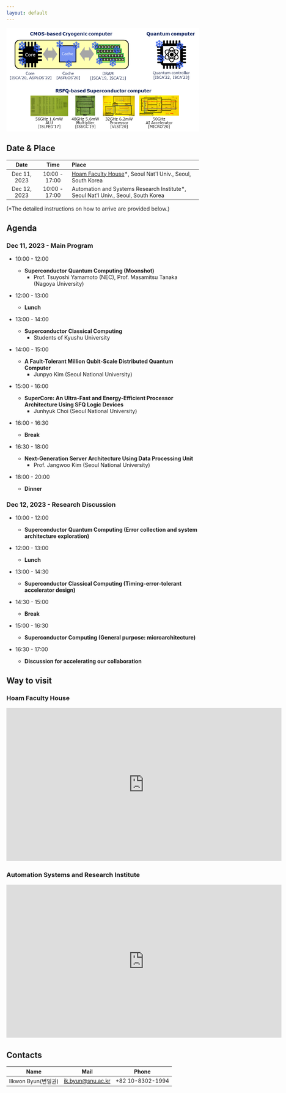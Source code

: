 ```yaml
---
layout: default
---
```

![Image](banner2.png)

## Date & Place

| Date | Time | Place |
|:---:|:---:|:---|
| Dec 11, 2023 | 10:00 - 17:00 | [Hoam Faculty House](https://www.hoam.ac.kr/eng/)\*, Seoul Nat'l Univ., Seoul, South Korea |
| Dec 12, 2023 | 10:00 - 17:00 | Automation and Systems Research Institute\*, Seoul Nat'l Univ., Seoul, South Korea |

(\*The detailed instructions on how to arrive are provided below.)

## Agenda
### Dec 11, 2023 - Main Program
- 10:00 - 12:00 
  - __Superconductor Quantum Computing (Moonshot)__
    - Prof. Tsuyoshi Yamamoto (NEC), Prof. Masamitsu Tanaka (Nagoya University)

- 12:00 - 13:00 
  - __Lunch__

- 13:00 - 14:00 
  - __Superconductor Classical Computing__
    - Students of Kyushu University

- 14:00 - 15:00 
  - __A Fault-Tolerant Million Qubit-Scale Distributed Quantum Computer__
    - Junpyo Kim (Seoul National University)

- 15:00 - 16:00 
  - __SuperCore: An Ultra-Fast and Energy-Efficient Processor Architecture Using SFQ Logic Devices__
    - Junhyuk Choi (Seoul National University)

- 16:00 - 16:30 
  - __Break__

- 16:30 - 18:00 
  - __Next-Generation Server Architecture Using Data Processing Unit__
    - Prof. Jangwoo Kim (Seoul National University)

- 18:00 - 20:00 
  - __Dinner__

### Dec 12, 2023 - Research Discussion
- 10:00 - 12:00 
  - __Superconductor Quantum Computing (Error collection and system architecture exploration)__
  
- 12:00 - 13:00 
  - __Lunch__

- 13:00 - 14:30 
  - __Superconductor Classical Computing (Timing-error-tolerant accelerator design)__

- 14:30 - 15:00 
  - __Break__

- 15:00 - 16:30 
  - __Superconductor Computing (General purpose: microarchitecture)__

- 16:30 - 17:00 
  - __Discussion for accelerating our collaboration__

## Way to visit

### Hoam Faculty House

<center>
<iframe width="720" height="400" frameborder="0" scrolling="no" marginheight="0" marginwidth="0" id="gmap_canvas1" src="https://maps.google.com/maps?width=520&amp;height=400&amp;hl=en&amp;q=Hoam%20Faculty%20House%20Gwanak-gu+(Hoam%20Faculty%20House)&amp;t=&amp;z=13&amp;ie=UTF8&amp;iwloc=B&amp;output=embed"></iframe> <a href='http://mapseinbinden.org'> </a> <script type='text/javascript' src='https://embedmaps.com/google-maps-authorization/script.js?id=4384ec4dee080636e55dc07fb49daf4011124f10'></script>
</center>

### Automation Systems and Research Institute

<center>
<iframe width="720" height="400" frameborder="0" scrolling="no" marginheight="0" marginwidth="0" id="gmap_canvas2" src="https://maps.google.com/maps?width=520&amp;height=400&amp;hl=en&amp;q=%EC%9E%90%EB%8F%99%ED%99%94%EC%8B%9C%EC%8A%A4%ED%85%9C%EA%B3%B5%EB%8F%99%EC%97%B0%EA%B5%AC%EC%86%8C%20Gwanak-gu+(Automation%20and%20Systms%20Research%20Institute)&amp;t=&amp;z=13&amp;ie=UTF8&amp;iwloc=B&amp;output=embed"></iframe> <a href='http://mapseinbinden.org'> </a> <script type='text/javascript' src='https://embedmaps.com/google-maps-authorization/script.js?id=359fb7913ea75cb7cdcd1b4cbbac096f6008297e'></script>
</center>

## Contacts

| Name | Mail | Phone |
|:---:|:---:|:---:|
| Ilkwon Byun(변일권) | ik.byun@snu.ac.kr | +82 10-8302-1994 |